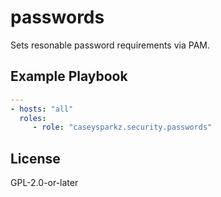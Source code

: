 # passwords

Sets resonable password requirements via PAM.

## Example Playbook

```yaml
---
- hosts: "all"
  roles:
     - role: "caseysparkz.security.passwords"
```

## License

GPL-2.0-or-later
